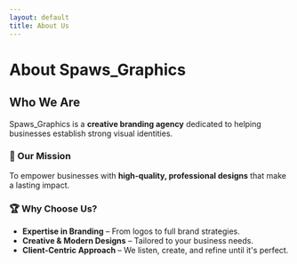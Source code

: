 ```yaml
---
layout: default
title: About Us
---
```


# About Spaws_Graphics

## Who We Are
Spaws_Graphics is a **creative branding agency** dedicated to helping businesses establish strong visual identities.  

### 🎨 Our Mission
To empower businesses with **high-quality, professional designs** that make a lasting impact.

### 🏆 Why Choose Us?
- **Expertise in Branding** – From logos to full brand strategies.
- **Creative & Modern Designs** – Tailored to your business needs.
- **Client-Centric Approach** – We listen, create, and refine until it's perfect.
